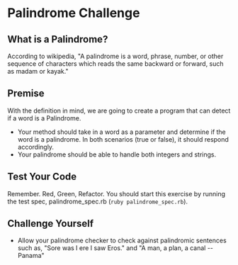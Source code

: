 # Palindrome Challenge

## What is a Palindrome?

According to wikipedia, "A palindrome is a word, phrase, number, or other sequence of characters which reads the same backward or forward, such as madam or kayak."

## Premise

With the definition in mind, we are going to create a program that can detect if a word is a Palindrome.

* Your method should take in a word as a parameter and determine if the word is a palindrome. In both scenarios (true or false), it should respond accordingly.
* Your palindrome should be able to handle both integers and strings.

## Test Your Code

Remember. Red, Green, Refactor. You should start this exercise by running the test spec, palindrome_spec.rb (```ruby palindrome_spec.rb```).

## Challenge Yourself

* Allow your palindrome checker to check against palindromic sentences such as, "Sore was I ere I saw Eros." and "A man, a plan, a canal -- Panama"
